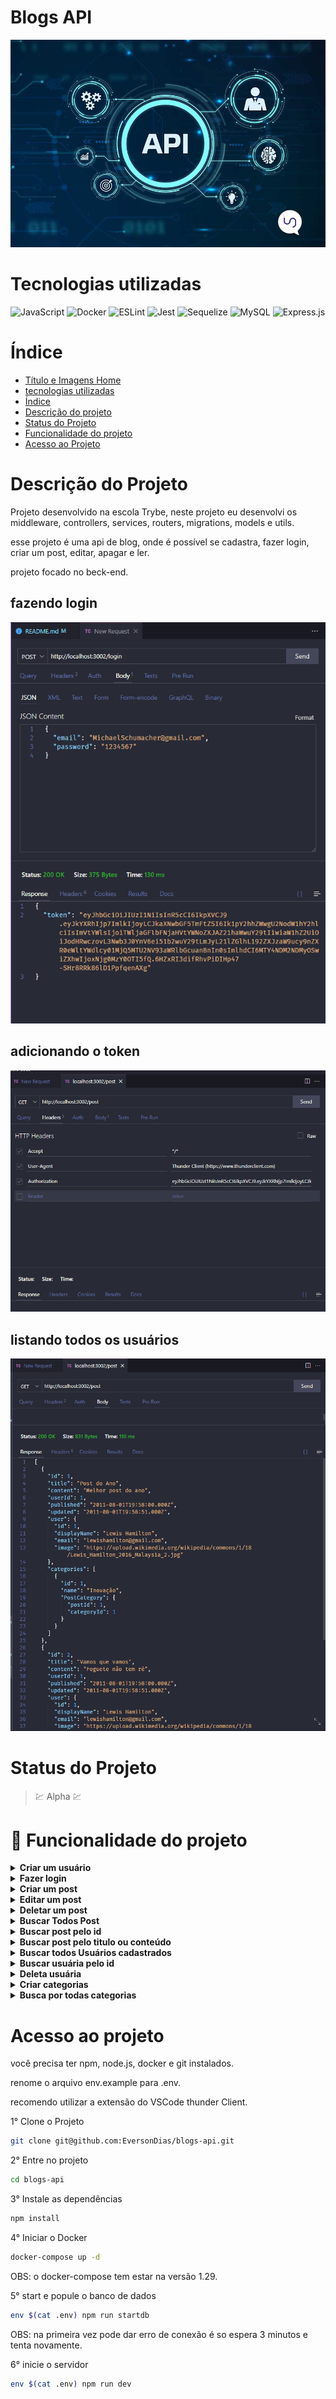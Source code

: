 # Blogs API
![apresentação](/readme/cardProject/main.png)

# Tecnologias utilizadas

![JavaScript](https://img.shields.io/badge/javascript-%23323330.svg?style=for-the-badge&logo=javascript&logoColor=%23F7DF1E)
![Docker](https://img.shields.io/badge/docker-%230db7ed.svg?style=for-the-badge&logo=docker&logoColor=white)
![ESLint](https://img.shields.io/badge/ESLint-4B3263?style=for-the-badge&logo=eslint&logoColor=white)
![Jest](https://img.shields.io/badge/-jest-%23C21325?style=for-the-badge&logo=jest&logoColor=white)
![Sequelize](https://img.shields.io/badge/Sequelize-52B0E7?style=for-the-badge&logo=Sequelize&logoColor=white)
![MySQL](https://img.shields.io/badge/mysql-%2300f.svg?style=for-the-badge&logo=mysql&logoColor=white)
![Express.js](https://img.shields.io/badge/express.js-%23404d59.svg?style=for-the-badge&logo=express&logoColor=%2361DAFB)

# Índice

* [Título e Imagens Home](#blogs-api)
* [tecnologias utilizadas](#tecnologias-utilizadas)
* [Índice](#índice)
* [Descrição do projeto](#descrição-do-projeto)
* [Status do Projeto](#status-do-projeto)
* [Funcionalidade do projeto](#-funcionalidade-do-projeto)
* [Acesso ao Projeto](#acesso-ao-projeto)

# Descrição do Projeto

Projeto desenvolvido na escola Trybe, neste projeto eu desenvolvi os middleware, controllers, services, routers, migrations, models e utils.

esse projeto é uma api de blog, onde é possível se cadastra, fazer login, criar um post, editar, apagar e ler.

projeto focado no beck-end.

## fazendo login 
![rota Login](/readme/images/rotaLogin.png)

## adicionando o token
![token](/readme/images/headersToken.png)

## listando todos os usuários
![listando users](/readme/images/getAll.png)

# Status do Projeto

> 💹 Alpha 💹

# 🔨 Funcionalidade do projeto

<details>
<summary><strong>Criar um usuário</strong></summary>

Na rota http://localhost:3002/user method POST

corpo da requisição
```json
{
  "display_name": "SeuNomeAqui",
  "email": "seuEmailAqui@gmail.com",
  "password": "suaSenhaAqui",
  "image": "url da imagem"
}
```
A resposta vai ser um token com validade de 10 minutos
</details>
<details>
<summary><strong>Fazer login</strong></summary>

Na rota http://localhost:3002/login method POST

corpo da requisição
```json
{
  "email": "seuEmailAqui@gmail.com",
  "password": "suaSenhaAqui",
}
```
só é possível fazer login com usuário cadastrado
A resposta vai ser um token com validade de 10 minutos
</details>
<details>
<summary><strong>Criar um post</strong></summary>

Na rota http://localhost:3002/post method POST

corpo da requisição
```json
{
  "title": "Titulo do post",
  "content": "Conteúdo do post",
  "categoryIds": [1, 2] // id das categorias que tem ou foram criadas na tabela categories
}
```
só é possível se informa o token no headers da requisição e ele for valido.
</details>
<details>
<summary><strong>Editar um post</strong></summary>

Na rota http://localhost:3002/post method PUT

corpo da requisição
```json
{
  "title": "Novo titulo do post ou não",
  "content": "Novo Conteúdo do post ou não",
}
```
só é possível se informa o token no headers da requisição ele for valido e o post se do seu usuário,
</details>
<details>
<summary><strong>Deletar um post</strong></summary>

Na rota http://localhost:3002/post/id_Do_Post method DELETE

só é possível se informa o token no headers da requisição ele for valido e o post se do seu usuário,
</details>
<details>
<summary><strong>Buscar Todos Post</strong></summary>

Na rota http://localhost:3002/post method GET

só é possível se informa o token no headers da requisição ele for valido.
</details>
<details>
<summary><strong>Buscar post pelo id</strong></summary>

Na rota http://localhost:3002/post/id method GET

só é possível se informa o token no headers da requisição ele for valido
</details>
<details>
<summary><strong>Buscar post pelo titulo ou conteúdo</strong></summary>

Na rota http://localhost:3002/post/search?q="titulo_ou_conteúdo_buscado" method GET

só é possível se informa o token no headers da requisição ele for valido
</details>
<details>
<summary><strong>Buscar todos Usuários cadastrados</strong></summary>

Na rota http://localhost:3002/user method GET

só é possível se informa o token no headers da requisição ele for valido
</details>
<details>
<summary><strong>Buscar usuária pelo id</strong></summary>

Na rota http://localhost:3002/user/id_Do_Usuário method GET

só é possível se informa o token no headers da requisição ele for valido
</details>
<details>
<summary><strong>Deleta usuária</strong></summary>

Na rota http://localhost:3002/user/me method DELETE

só é possível se informa o token no headers da requisição ele for valido.

OBS: essa rota vai deleta o usuário que fez login.
</details>
<details>
<summary><strong>Criar categorias</strong></summary>

Na rota http://localhost:3002/categories method POST

```json
{
  "name": "Nome da categoria"
}
```
só é possível se informa o token no headers da requisição ele for valido.
</details>
<details>
<summary><strong>Busca por todas categorias</strong></summary>

Na rota http://localhost:3002/categories method GET

só é possível se informa o token no headers da requisição ele for valido.
</details>

# Acesso ao projeto

você precisa ter npm, node.js, docker e git instalados.

renome o arquivo env.example para .env.

recomendo utilizar a extensão do VSCode thunder Client.

1° Clone o Projeto

```bash
git clone git@github.com:EversonDias/blogs-api.git 
```

2° Entre no projeto

```bash
cd blogs-api
```

3° Instale as dependências

```bash
npm install
```

4° Iniciar o Docker

```bash
docker-compose up -d
```
OBS: o docker-compose tem estar na versão 1.29.

5° start e popule o banco de dados

```bash
env $(cat .env) npm run startdb
```
OBS: na primeira vez pode dar erro de conexão é so espera 3 minutos e tenta novamente.

6° inicie o servidor

```bash
env $(cat .env) npm run dev
```
